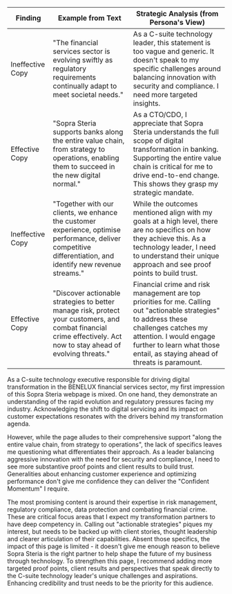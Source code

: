 | Finding          | Example from Text | Strategic Analysis (from Persona's View)            |
| ---------------- | ----------------- | --------------------------------------------------- |
| Ineffective Copy | "The financial services sector is evolving swiftly as regulatory requirements continually adapt to meet societal needs." | As a C-suite technology leader, this statement is too vague and generic. It doesn't speak to my specific challenges around balancing innovation with security and compliance. I need more targeted insights. |
| Effective Copy   | "Sopra Steria supports banks along the entire value chain, from strategy to operations, enabling them to succeed in the new digital normal." | As a CTO/CDO, I appreciate that Sopra Steria understands the full scope of digital transformation in banking. Supporting the entire value chain is critical for me to drive end-to-end change. This shows they grasp my strategic mandate.    |
| Ineffective Copy | "Together with our clients, we enhance the customer experience, optimise performance, deliver competitive differentiation, and identify new revenue streams." | While the outcomes mentioned align with my goals at a high level, there are no specifics on how they achieve this. As a technology leader, I need to understand their unique approach and see proof points to build trust. |
| Effective Copy   | "Discover actionable strategies to better manage risk, protect your customers, and combat financial crime effectively. Act now to stay ahead of evolving threats." | Financial crime and risk management are top priorities for me. Calling out "actionable strategies" to address these challenges catches my attention. I would engage further to learn what those entail, as staying ahead of threats is paramount. |

As a C-suite technology executive responsible for driving digital transformation in the BENELUX financial services sector, my first impression of this Sopra Steria webpage is mixed. On one hand, they demonstrate an understanding of the rapid evolution and regulatory pressures facing my industry. Acknowledging the shift to digital servicing and its impact on customer expectations resonates with the drivers behind my transformation agenda. 

However, while the page alludes to their comprehensive support "along the entire value chain, from strategy to operations", the lack of specifics leaves me questioning what differentiates their approach. As a leader balancing aggressive innovation with the need for security and compliance, I need to see more substantive proof points and client results to build trust. Generalities about enhancing customer experience and optimizing performance don't give me confidence they can deliver the "Confident Momentum" I require.

The most promising content is around their expertise in risk management, regulatory compliance, data protection and combating financial crime. These are critical focus areas that I expect my transformation partners to have deep competency in. Calling out "actionable strategies" piques my interest, but needs to be backed up with client stories, thought leadership and clearer articulation of their capabilities. Absent those specifics, the impact of this page is limited - it doesn't give me enough reason to believe Sopra Steria is the right partner to help shape the future of my business through technology. To strengthen this page, I recommend adding more targeted proof points, client results and perspectives that speak directly to the C-suite technology leader's unique challenges and aspirations. Enhancing credibility and trust needs to be the priority for this audience.